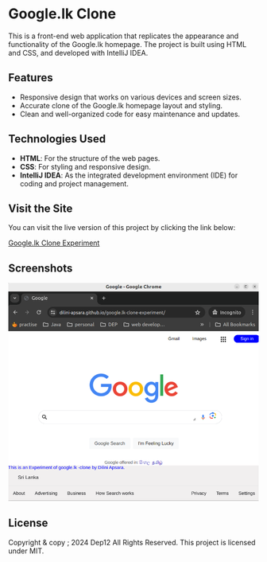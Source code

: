 # Google.lk Clone

This is a front-end web application that replicates the appearance and functionality of the Google.lk homepage. The project is built using HTML and CSS, and developed with IntelliJ IDEA.

## Features

- Responsive design that works on various devices and screen sizes.
- Accurate clone of the Google.lk homepage layout and styling.
- Clean and well-organized code for easy maintenance and updates.

## Technologies Used

- **HTML**: For the structure of the web pages.
- **CSS**: For styling and responsive design.
- **IntelliJ IDEA**: As the integrated development environment (IDE) for coding and project management.

## Visit the Site

You can visit the live version of this project by clicking the link below:

[Google.lk Clone Experiment](https://dilini-apsara.github.io/google.lk-clone-experiment/)


## Screenshots

![Screenshot of Google.lk Clone](/assets/img.png)


## License

Copyright & copy ; 2024 Dep12 All Rights Reserved.
This project is licensed under MIT.

